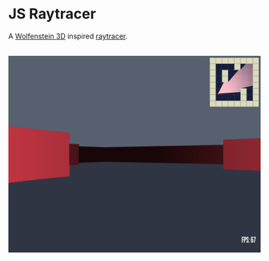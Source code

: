 # JS Raytracer
A [Wolfenstein 3D](https://en.wikipedia.org/wiki/Wolfenstein_3D) inspired [raytracer](https://en.wikipedia.org/wiki/Ray_casting#Ray_casting_in_early_computer_games).

<center>
	<br/>
	<img src=".github/screenshot01.png"/>
</center>


